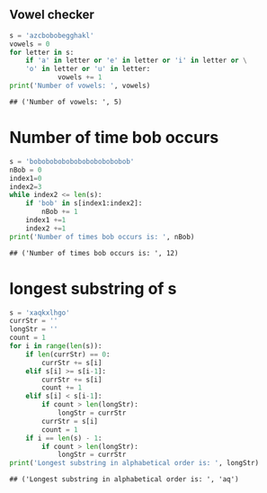 Vowel checker
-------------

``` python
s = 'azcbobobegghakl'
vowels = 0
for letter in s:
    if 'a' in letter or 'e' in letter or 'i' in letter or \
    'o' in letter or 'u' in letter:
            vowels += 1
print('Number of vowels: ', vowels)
```

    ## ('Number of vowels: ', 5)

Number of time bob occurs
=========================

``` python
s = 'bobobobobobobobobobobobob'
nBob = 0
index1=0
index2=3
while index2 <= len(s):
    if 'bob' in s[index1:index2]:
        nBob += 1
    index1 +=1
    index2 +=1
print('Number of times bob occurs is: ', nBob)
```

    ## ('Number of times bob occurs is: ', 12)

longest substring of s
======================

``` python
s = 'xaqkxlhgo'
currStr = ''
longStr = ''
count = 1
for i in range(len(s)):
    if len(currStr) == 0:
        currStr += s[i]
    elif s[i] >= s[i-1]:
        currStr += s[i]
        count += 1
    elif s[i] < s[i-1]:
        if count > len(longStr):
            longStr = currStr
        currStr = s[i]
        count = 1
    if i == len(s) - 1:
        if count > len(longStr):
            longStr = currStr
print('Longest substring in alphabetical order is: ', longStr) 
```

    ## ('Longest substring in alphabetical order is: ', 'aq')
